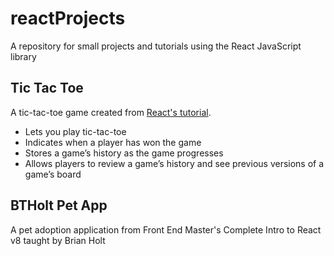 # reactProjects
A repository for small projects and tutorials using the React JavaScript library

## Tic Tac Toe
A tic-tac-toe game created from [React's tutorial](https://reactjs.org/tutorial/tutorial.html).

- Lets you play tic-tac-toe
- Indicates when a player has won the game
- Stores a game’s history as the game progresses
- Allows players to review a game’s history and see previous versions of a game’s board

## BTHolt Pet App
A pet adoption application from Front End Master's Complete Intro to React v8 taught by Brian Holt